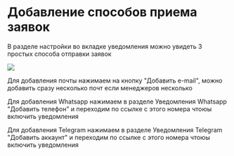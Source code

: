 # Добавление способов приема заявок

В разделе настройки во вкладке уведомления можно увидеть 3 простых способа отправки заявок

![](<../../.gitbook/assets/Снимок экрана 2021-07-30 в 19.44.39.png>)

Для добавления почты нажимаем на кнопку "Добавить e-mail", можно добавить сразу несколько почт если менеджеров несколько

Для добавления Whatsapp нажимаем в разделе Уведомления Whatsapp "Добавить телефон" и переходим по ссылке с этого номера чтоюы включить уведомления

Для добавления Telegram нажимаем в разделе Уведомления Telegram "Добавить аккаунт" и переходим по ссылке с этого номера чтоюы включить уведомления



